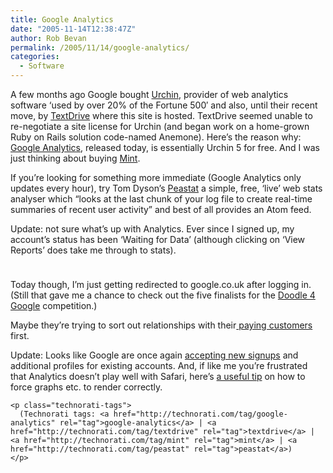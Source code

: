 ```yaml
---
title: Google Analytics
date: "2005-11-14T12:38:47Z"
author: Rob Bevan
permalink: /2005/11/14/google-analytics/
categories:
  - Software
---
```

A few months ago Google bought [Urchin][1], provider of web analytics software &#8216;used by over 20% of the Fortune 500&#8242; and also, until their recent move, by [TextDrive][2] where this site is hosted. TextDrive seemed unable to re-negotiate a site license for Urchin (and began work on a home-grown Ruby on Rails solution code-named Anemone). Here&#8217;s the reason why: [Google Analytics][3], released today, is essentially Urchin 5 for free. And I was just thinking about buying [Mint][4].

If you&#8217;re looking for something more immediate (Google Analytics only updates every hour), try Tom Dyson&#8217;s [Peastat][5] a simple, free, &#8216;live&#8217; web stats analyser which &#8220;looks at the last chunk of your log file to create real-time summaries of recent user activity&#8221; and best of <span class="hilite">all</span> provides an Atom feed.

<div class="update">
  Update: not sure what&#8217;s up with Analytics. Ever since I signed up, my account&#8217;s status has been &#8216;Waiting for Data&#8217; (although clicking on &#8216;View Reports&#8217; does take me through to stats).</p> <p>
    <img style="padding-bottom: 10px;"  src="http://robbevan.com/blog/wp-content/themes/robbevan/images/posts/google-analytics.png" alt="" />
  </p>

  <p>
    Today though, I&#8217;m just getting redirected to google.co.uk after logging in. (Still that gave me a chance to check out the five finalists for the <a href="http://www.google.co.uk/events/doodle4google.html">Doodle 4 Google</a> competition.)
  </p>

  <p>
    Maybe they&#8217;re trying to sort out relationships with their<a href="http://onotech.blogspot.com/2005_11_01_onotech_archive.html#113200904055483341"> paying customers</a> first. </div> <div class="update">
      Update: Looks like Google are once again <a href="http://www.google.com/analytics/progress.html">accepting new signups</a> and additional profiles for existing accounts. And, if like me you&#8217;re frustrated that Analytics doesn&#8217;t play well with Safari, here&#8217;s <a href="http://www.tuaw.com/2005/11/18/google-analytics-hates-safari/#c110457">a useful tip</a> on how to force graphs etc. to render correctly.
    </div>

    <p class="technorati-tags">
      (Technorati tags: <a href="http://technorati.com/tag/google-analytics" rel="tag">google-analytics</a> | <a href="http://technorati.com/tag/textdrive" rel="tag">textdrive</a> | <a href="http://technorati.com/tag/mint" rel="tag">mint</a> | <a href="http://technorati.com/tag/peastat" rel="tag">peastat</a>)
    </p>

 [1]: http://www.urchin.com/
 [2]: http://textdrive.com
 [3]: http://www.google.com/analytics/
 [4]: http://www.haveamint.com/
 [5]: http://www.throwingbeans.org/peastat.html
